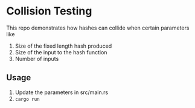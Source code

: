 # Collision Testing

This repo demonstrates how hashes can collide when certain parameters like

1. Size of the fixed length hash produced
2. Size of the input to the hash function
3. Number of inputs 

## Usage

1. Update the parameters in src/main.rs
2. `cargo run`